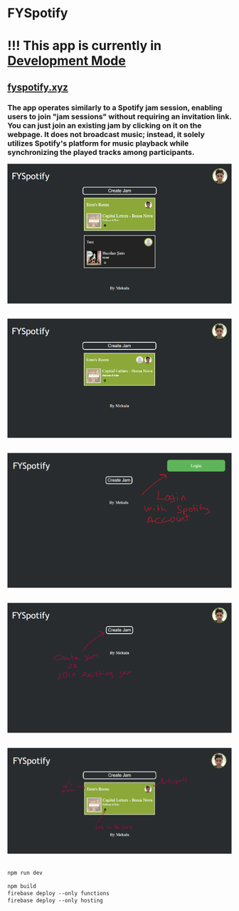 # FYSpotify
 <h1> !!! This app is currently in <a href="https://developer.spotify.com/documentation/web-api/concepts/quota-modes">Development Mode</a></h1>
 <h2><a href="https://fyspotify.xyz">fyspotify.xyz</a> </br> </h2>
 
 <h3> The app operates similarly to a Spotify jam session, enabling users to join "jam sessions" without requiring an invitation link. You can just join an existing jam by clicking on it on the webpage. It does not broadcast music; instead, it solely utilizes Spotify's platform for music playback while synchronizing the played tracks among participants.</br></h3>
 
 
<img src="https://github.com/Mekala02/FYSpotify/blob/main/docs/5.PNG" title="" alt=""/>&nbsp;

<img src="https://github.com/Mekala02/FYSpotify/blob/main/docs/4.PNG" title="" alt=""/>&nbsp;

<img src="https://github.com/Mekala02/FYSpotify/blob/main/docs/1.PNG" title="" alt=""/>&nbsp;

<img src="https://github.com/Mekala02/FYSpotify/blob/main/docs/2.PNG" title="" alt=""/>&nbsp;

<img src="https://github.com/Mekala02/FYSpotify/blob/main/docs/3.PNG" title="" alt=""/>&nbsp;


```
npm run dev
```

```
npm build
firebase deploy --only functions
firebase deploy --only hosting
```
